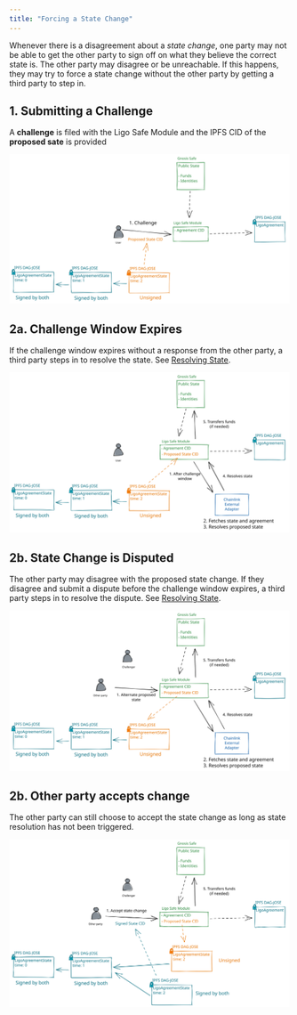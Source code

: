 ```yaml
---
title: "Forcing a State Change"
---
```


Whenever there is a disagreement about a _state change_, one party may not be able to get the other party to sign off on what they believe the correct state is. The other party may disagree or be unreachable. If this happens, they may try to force a state change without the other party by getting a third party to step in.

## 1. Submitting a Challenge

A **challenge** is filed with the Ligo Safe Module and the IPFS CID of the **proposed sate** is provided

![Force a State Change.excalidraw](../../drawings/Force%20a%20State%20Change.excalidraw.svg)

## 2a. Challenge Window Expires

If the challenge window expires without a response from the other party, a third party steps in to resolve the state. See [Resolving State](./Resolving%20State).

![Forcing a State Change 2.excalidraw](../../drawings/Forcing%20a%20State%20Change%202.excalidraw.svg)

## 2b. State Change is Disputed

The other party may disagree with the proposed state change. If they disagree and submit a dispute before the challenge window expires, a third party steps in to resolve the dispute. See [Resolving State](./Resolving%20State).

![Forcing a State Change 3.excalidraw](../../drawings/Forcing%20a%20State%20Change%203.excalidraw.svg)

## 2b. Other party accepts change

The other party can still choose to accept the state change as long as state resolution has not been triggered.

![Forcing a State Change 4.excalidraw](../../drawings/Forcing%20a%20State%20Change%204.excalidraw.svg)
